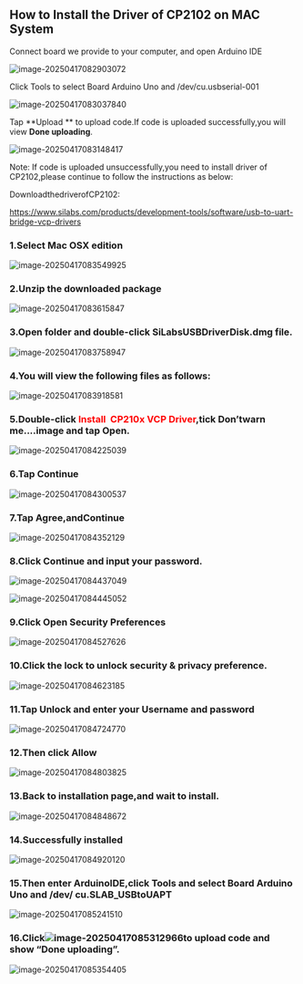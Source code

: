 ## How to Install the Driver of CP2102 on MAC System

Connect board we provide to your computer, and open Arduino IDE

![image-20250417082903072](media/image-20250417082903072.png)

Click Tools to select Board Arduino Uno and /dev/cu.usbserial-001

![image-20250417083037840](media/image-20250417083037840.png)

Tap **Upload ** to upload code.If code is uploaded successfully,you will view **Done uploading**.

![image-20250417083148417](media/image-20250417083148417.png)

Note: If code is uploaded unsuccessfully,you need to install driver of CP2102,please continue to follow the instructions as below:

DownloadthedriverofCP2102:

<https://www.silabs.com/products/development-tools/software/usb-to-uart-bridge-vcp-drivers>



### 1.Select Mac OSX edition

![image-20250417083549925](media/image-20250417083549925.png)

### 2.Unzip the downloaded package

![image-20250417083615847](media/image-20250417083615847.png)

### 3.Open folder and double-click SiLabsUSBDriverDisk.dmg file.

![image-20250417083758947](media/image-20250417083758947.png)

### 4.You will view the following files as follows:

![image-20250417083918581](media/image-20250417083918581.png)

### 5.Double-click <font color="FF0000">Install  CP210x VCP Driver</font>,tick **Don’twarn** **me....image** and tap Open.

![image-20250417084225039](media/image-20250417084225039.png)

### 6.Tap Continue

![image-20250417084300537](media/image-20250417084300537.png)

### 7.Tap Agree,**and**Continue

![image-20250417084352129](media/image-20250417084352129.png)

### 8.Click Continue and input your password.

![image-20250417084437049](media/image-20250417084437049.png)

![image-20250417084445052](media/image-20250417084445052.png)

###  9.Click Open Security Preferences

![image-20250417084527626](media/image-20250417084527626.png)

### 10.Click the lock to unlock security & privacy preference.

![image-20250417084623185](media/image-20250417084623185.png)

### 11.Tap Unlock and enter your Username and password

![image-20250417084724770](media/image-20250417084724770.png)

### 12.Then click Allow

![image-20250417084803825](media/image-20250417084803825.png)

### 13.Back to installation page,and wait to install.

![image-20250417084848672](media/image-20250417084848672-17448509322411.png)

### 14.Successfully installed

![image-20250417084920120](media/image-20250417084920120.png)

### 15.Then enter ArduinoIDE,click Tools and select Board Arduino Uno and /dev/ cu.SLAB_USBtoUAPT

![image-20250417085241510](media/image-20250417085241510.png)

### 16.Click![image-20250417085312966](media/image-20250417085312966.png)to upload code and show “Done uploading”.

![image-20250417085354405](media/image-20250417085354405.png)